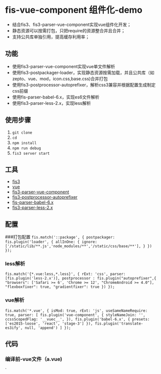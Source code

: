 # fis-vue-component 组件化-demo
* 结合fis3、fis3-parser-vue-component实现vue组件化开发；
* 静态资源可以按需打包，只把require的资源整合并且合并；
* 支持公共库单独引用，提高缓存利用率；

## 功能

* 使用fis3-parser-vue-component实现vue单文件解析
* 使用fis3-postpackager-loader，实现静态资源按需加载，并且公共库（如zepto、vue、mod，icon.css,base.css)合并打包
* 使用fis3-postprocessor-autoprefixer，解析css3兼容并根据配置生成制定css前缀
* 使用fis-parser-babel-6.x，实现es6文件解析
* 使用fis3-parser-less-2.x，实现less解析

## 使用步骤

1. `git clone` 
2. `cd `
3. `npm install`
4. `npm run debug`
5. `fis3 server start`

## 工具

* [fis3](http://fis.baidu.com/fis3/index.html)
* [vue](https://cn.vuejs.org/)
* [fis3-parser-vue-component](https://github.com/ccqgithub/fis3-parser-vue-component)
* [fis3-postprocessor-autoprefixer](https://github.com/huixisheng/fis3-postprocessor-autoprefixer)
* [fis-parser-babel-6.x](https://github.com/fex-team/fis-parser-babel-6.x)
* [fis3-parser-less-2.x](https://github.com/snadn/fis-parser-less-2.x)

## 配置
###打包配置
`
	fis.match('::package', {
	  postpackager: fis.plugin('loader', {
	    allInOne: {
	      ignore: ['/static/lib/**.js','node_modules/**','/static/css/base/**'],
	    }
	  })
	});
`

### less解析
`
	fis.match('{*.vue:less,*.less}', {
	  rExt: 'css',
	  parser: [fis.plugin('less-2.x')],
	  postprocessor : fis.plugin("autoprefixer",{
	      "browsers": ['Safari >= 6', 'Chrome >= 12', "ChromeAndroid >= 4.0"],
	      "flexboxfixer": true,
	      "gradientfixer": true
	  })
	});
`

### vue解析
`
	fis.match('*.vue', {
	  isMod: true,
	  rExt: 'js',
	  useSameNameRequire: true,
	  parser: [
	    fis.plugin('vue-component', {
	        styleNameJoin: '',
	        ccssScopedFlag: '__vuec__',
	    }),
	    fis.plugin('babel-6.x', {
	      presets: ['es2015-loose', 'react', 'stage-3']
	    }),
	    fis.plugin('translate-es3ify', null, 'append')
	  ]
	});
`

## 代码
### 编译前-vue文件（a.vue)

`
	<style lang="less">
	.component-b {
	  line-height: 50px;
	  text-align: center;
	  color: #fff;
	  background: rgb(114, 61, 227);
	
	  a {
	    display: block;
	    border: 1px solid #ddd;
	  }
	}
	</style>
	
	<template>
	  <div class="component-b">
	    Component B <a href="javascript:;" @click="hello">Click Me</a>
	  </div>
	</template>
	
	<script>
	  module.exports = {
	    created() {
	      console.log("component b created !");
	    },
	    methods: {
	      hello() {
	        alert('hello!');
	      }
	    }
	  }
	</script>
`

### 编译后文件(a.js)

`
	define('component/a.vue', function(require, exports, module) {
	
	  module.exports = {
	    created() {
	      console.log('component a created !');
	    },
	    methods: {
	    }
	  }
	  var _vueTemplateString = "<div class=\"component-a\" __vuec__=\"\">\n  Component A\n</div>";
	  
	  module && module.exports && (module.exports.template = _vueTemplateString);
	  
	  exports && exports.default && (exports.default.template = _vueTemplateString);
	  
	
	});
`
